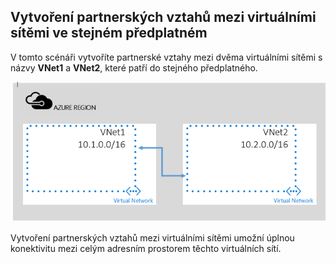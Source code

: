 ## Vytvoření partnerských vztahů mezi virtuálními sítěmi ve stejném předplatném
V tomto scénáři vytvoříte partnerské vztahy mezi dvěma virtuálními sítěmi s názvy **VNet1** a **VNet2**, které patří do stejného předplatného. 

![Základní scénář](./media/virtual-networks-create-vnetpeering-scenario-basic-include/figure01.PNG)

Vytvoření partnerských vztahů mezi virtuálními sítěmi umožní úplnou konektivitu mezi celým adresním prostorem těchto virtuálních sítí.    

<!--HONumber=Sep16_HO3-->


